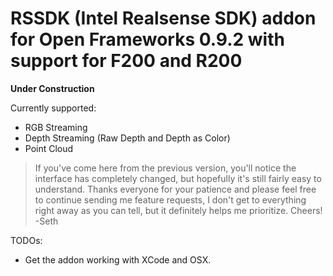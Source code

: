 # RSSDK (Intel Realsense SDK) addon for Open Frameworks 0.9.2 with support for F200 and R200

__Under Construction__

Currently supported:
* RGB Streaming
* Depth Streaming (Raw Depth and Depth as Color)
* Point Cloud

> If you've come here from the previous version, you'll notice the interface has completely changed, but hopefully it's still fairly easy to understand. Thanks everyone for your patience and please feel free to continue sending me feature requests, I don't get to everything right away as you can tell, but it definitely helps me prioritize. Cheers! -Seth

TODOs:

- Get the addon working with XCode and OSX.
